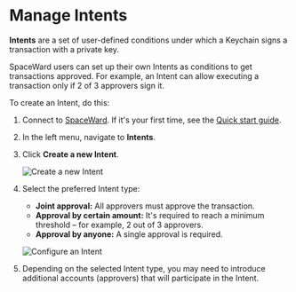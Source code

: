 ﻿---
sidebar_position: 10
---

# Manage Intents

**Intents** are a set of user-defined conditions under which a Keychain signs a transaction with a private key.

SpaceWard users can set up their own Intents as conditions to get transactions approved. For example, an Intent can allow executing a transaction only if 2 of 3 approvers sign it.

To create an Intent, do this:

1. Connect to [SpaceWard](https://spaceward.buenavista.wardenprotocol.org). If it's your first time, see the [Quick start guide](buenavista-quick-start).

2. In the left menu, navigate to **Intents**.

3. Click **Create a new Intent**.

    ![Create a new Intent](https://i.ibb.co/M6js9Gx/createnewintent.png)

4. Select the preferred Intent type:

    - **Joint approval:** All approvers must approve the transaction.
    - **Approval by certain amount:** It's required to reach a minimum threshold – for example, 2 out of 3 approvers.
    - **Approval by anyone:** A single approval is required.

    ![Configure an Intent](https://i.ibb.co/jvGr0PT/typeofcondition.png)

5. Depending on the selected Intent type, you may need to introduce additional accounts (approvers) that will participate in the Intent.